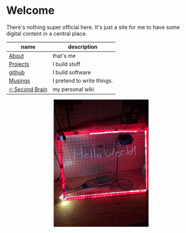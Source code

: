 # Welcome
There's nothing super official here.  It's just a site for me to have some digital content in a central place.


| name | description |
| ---- | ----------- |
| [About](./about.md) | that's me |
| [Projects](./projects.md) | I build stuff |
| [github](https://github.com/dfirebaugh) | I build software |
| [Musings](./musings.md) | I pretend to write things. | 
| [🔥 Second Brain](https://brain.dustinfirebaugh.com/) | my personal wiki |

<center>
    <img src="./assets/helloworld.jpg" width="50%" height="50%" />
</center>